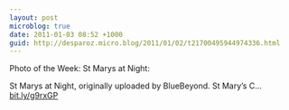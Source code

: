 ```yaml
---
layout: post
microblog: true
date: 2011-01-03 08:52 +1000
guid: http://desparoz.micro.blog/2011/01/02/t21700495944974336.html
---
```

Photo of the Week: St Marys at Night: 

St Marys at Night, originally uploaded by BlueBeyond.
St Mary’s C... [bit.ly/g9rxGP](http://bit.ly/g9rxGP)
